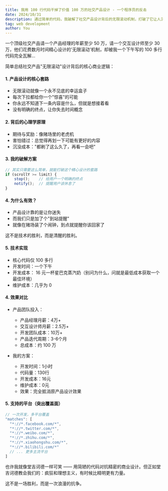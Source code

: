 ```yaml
---
title: 我用 100 行代码干掉了价值 100 万的社交产品设计 - 一个程序员的反击
date: 2024/10/31
description: 通过简单的代码，我破解了社交产品设计背后的无限滚动机制，打破了它让人沉迷的套路。这不仅是技术上的解决方案，更是对清醒与自控的浪漫追求。
tag: web development
author: You
---
```


一个顶级社交产品请一个产品经理的年薪至少 50 万，请一个交互设计师至少 30 万，他们花费数月时间精心设计的'无限滚动'机制，却被我一个下午写的 100 多行代码完全瓦解...

简单总结社交产品"无限滚动"设计背后的核心商业逻辑：
#### 1. 产品设计的核心套路
- 无限滚动就像一个永不见底的幸运盒子
- 每次下拉都给你一个"惊喜"的可能
- 你永远不知道下一条内容是什么，但就是想接着看
- 没有明确的终点，让你失去时间概念

#### 2. 背后的心理学原理
- 期待与奖励：像赌场里的老虎机
- 害怕错过：总觉得再划一下可能有更好的内容
- 沉没成本："都刷了这么久了，再看一会吧"

#### 3. 我的破解方案
```javascript
// 其实只需要这么简单，就能打破这个精心设计的套路
if (scrollY >= limit) {
    stop();    // 给用户一个明确的终点
    notify();  // 提醒用户该休息了
}
```

#### 4. 为什么有效？
- 产品设计靠的是让你迷失
- 而我们只是加了个"到站提醒"
- 就像在赌场装了个闹钟，到点就提醒你该回家了

这不是技术的胜利，而是清醒的胜利。

#### 5. 技术实现
- 核心代码仅 100 多行
- 开发时间：一个下午
- 开发成本： 16 元一杯星巴克蒸汽奶（别问为什么，问就是最低成本获取一个最佳环境）
- 维护成本：几乎为 0


#### 4. 效果对比
- 产品团队投入：
  - 产品经理月薪：4万+
  - 交互设计师月薪：2.5万+
  - 开发团队成本：10万+
  - 产品迭代周期：3-6个月
  - 总成本：约 100 万

- 我的方案：
  - 开发时间：1小时
  - 代码量：130行
  - 开发成本：16元
  - 维护成本：0元
  - 效果：完全抵消原产品设计效果

#### 5. 支持的平台（突出覆盖面）
```javascript
// 一次开发，多平台覆盖
"matches": [
  "*://*.facebook.com/*",
  "*://*.twitter.com/*",
  "*://*.weibo.com/*",
  "*://*.zhihu.com/*",
  "*://*.xiaohongshu.com/*",
  "*://*.bilibili.com/*"
  // ... 更多主流平台
]
```


也许我就像堂吉诃德一样可笑 —— 用简陋的代码对抗精密的商业设计。但正如堂吉诃德教会我们的：疯狂和理想主义，有时候比精明更有力量。

这不是一场胜利，而是一次浪漫的抗争。